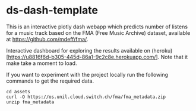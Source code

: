 # ds-dash-template

This is an interactive plotly dash webapp which predicts number of listens for a
music track based on the FMA (Free Music Archive) dataset, available at https://github.com/mdeff/fma/.

Interactive dashboard for exploring the results available on
(heroku)[https://u8816f6d-b305-445d-86a1-9c2c8e.herokuapp.com/]. Note that it
make take a moment to load.

If you want to experiment with the project locally run the following commands
to get the required data.
```
cd assets
curl -O https://os.unil.cloud.switch.ch/fma/fma_metadata.zip
unzip fma_metadata
```
